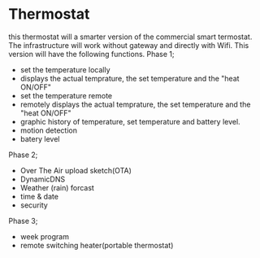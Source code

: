 # Thermostat
this thermostat will a smarter version of the commercial smart termostat. The infrastructure will work without gateway and directly with Wifi. This version will have the following functions. 
Phase 1; 
- set the temperature locally 
- displays the actual temprature, the set temperature and the "heat ON/OFF"  
- set the temperature remote 
- remotely displays the actual temprature, the set temperature and the "heat ON/OFF"
- graphic history of temperature, set temperature and battery level. 
- motion detection 
- batery level 

Phase 2; 
- Over The Air upload sketch(OTA)
- DynamicDNS
- Weather (rain) forcast
- time & date 
- security

Phase 3; 
- week program 
- remote switching heater(portable thermostat) 
